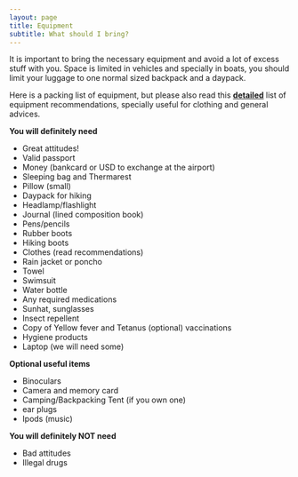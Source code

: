 ```yaml
---
layout: page
title: Equipment
subtitle: What should I bring?
---
```


It is important to bring the necessary equipment and avoid a lot of excess stuff with you. 
Space is limited in vehicles and specially in boats, you should limit your luggage to one normal sized backpack and a daypack.

Here is a packing list of equipment, but please also read this [**detailed**](http://biol409.github.io/img/biol409_equipment_recommendations.pdf) list of equipment recommendations, specially useful for clothing and general advices.

**You will definitely need**

* Great attitudes!
* Valid passport
* Money (bankcard or USD to exchange at the airport)
* Sleeping bag and Thermarest
* Pillow (small)
* Daypack for hiking
* Headlamp/flashlight
* Journal (lined composition book)
* Pens/pencils
* Rubber boots 
* Hiking boots 
* Clothes (read recommendations)
* Rain jacket or poncho
* Towel
* Swimsuit
* Water bottle
* Any required medications
* Sunhat, sunglasses
* Insect repellent
* Copy of Yellow fever and Tetanus (optional) vaccinations
* Hygiene products
* Laptop (we will need some)

**Optional useful items**

* Binoculars
* Camera and memory card
* Camping/Backpacking Tent (if you own one)
* ear plugs
* Ipods (music)

**You will definitely NOT need**

* Bad attitudes
* Illegal drugs

